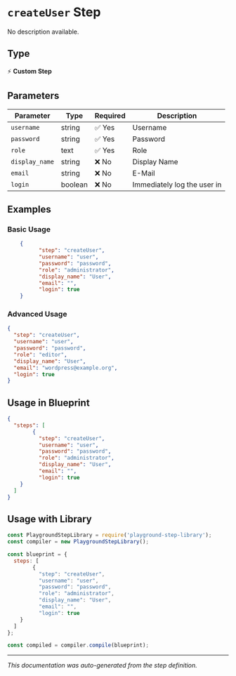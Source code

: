 # `createUser` Step

No description available.

## Type
⚡ **Custom Step**

## Parameters

| Parameter | Type | Required | Description |
|-----------|------|----------|-------------|
| `username` | string | ✅ Yes | Username |
| `password` | string | ✅ Yes | Password |
| `role` | text | ✅ Yes | Role |
| `display_name` | string | ❌ No | Display Name |
| `email` | string | ❌ No | E-Mail |
| `login` | boolean | ❌ No | Immediately log the user in |


## Examples

### Basic Usage
```json
    {
          "step": "createUser",
          "username": "user",
          "password": "password",
          "role": "administrator",
          "display_name": "User",
          "email": "",
          "login": true
    }
```

### Advanced Usage
```json
{
  "step": "createUser",
  "username": "user",
  "password": "password",
  "role": "editor",
  "display_name": "User",
  "email": "wordpress@example.org",
  "login": true
}
```

## Usage in Blueprint

```json
{
  "steps": [
        {
          "step": "createUser",
          "username": "user",
          "password": "password",
          "role": "administrator",
          "display_name": "User",
          "email": "",
          "login": true
    }
  ]
}
```

## Usage with Library

```javascript
const PlaygroundStepLibrary = require('playground-step-library');
const compiler = new PlaygroundStepLibrary();

const blueprint = {
  steps: [
        {
          "step": "createUser",
          "username": "user",
          "password": "password",
          "role": "administrator",
          "display_name": "User",
          "email": "",
          "login": true
    }
  ]
};

const compiled = compiler.compile(blueprint);
```

---

*This documentation was auto-generated from the step definition.*
